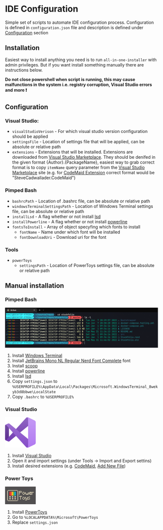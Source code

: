 # IDE Configuration
Simple set of scripts to automate IDE configuration process. Configuration is defined in ``configuration.json`` file and description is defined under [Configuration](https://github.com/KamilKoso/IDE-Configuration#Configuration) section

## Installation
Easiest way to install anything you need is to run ``all-in-one-installer`` with admin privileges. But if you want install something manually there are instructions below.

**Do not close powershell when script is running, this may cause malfunctions in the system i.e. registry corruption, Visual Studio errors and more ❗**

## Configuration

### Visual Studio:
- ``visualStudioVerison`` - For which visual studio version configuration should be applied
- ``settingsFile`` - Location of settings file that will be applied, can be absolute or relative path
- ``extensions`` - Extensions that will be installed. Extensions are downloaded from [Visual Studio Marketplace](https://marketplace.visualstudio.com/). They should be denifed in the given format {Author}.{PackageName}, easiest way to grab correct format is to copy ``itemName`` query parameter from the [Visual Studio Marketplace](https://marketplace.visualstudio.com/) site (e.g. for [CodeMaid Extension](https://marketplace.visualstudio.com/items?itemName=SteveCadwallader.CodeMaid) correct format would be "SteveCadwallader.CodeMaid")

### Pimped Bash
- ``bashrcPath`` - Location of .bashrc file, can be absolute or relative path
- ``windowsTerminalSettingsPath`` - Location of Windows Terminal settings file, can be absolute or relative path
- `installLsd` - A flag whether or not install [lsd](https://github.com/Peltoche/lsd)
- `installPowerline` - A flag whether or not install [powerline](https://github.com/diesire/git_bash_windows_powerline)
- ``fontsToInstall`` - Array of object specyfing which fonts to install
  - ``fontName`` - Name under which font will be installed
  - ``fontDownloadUri`` - Download uri for the font

### Tools
- ``powerToys``
  - ``settingsPath`` - Location of PowerToys settings file, can be absolute or relative path

## Manual installation

### Pimped Bash
<img src="https://raw.githubusercontent.com/KamilKoso/IDE-Configuration/master/assets/pimped-bash.png">

1. Install [Windows Terminal](https://apps.microsoft.com/store/detail/windows-terminal-preview/9N8G5RFZ9XK3)
2. Install [JetBrains Mono NL Regular Nerd Font Complete](https://github.com/ryanoasis/nerd-fonts/raw/master/patched-fonts/JetBrainsMono/NoLigatures/Regular/complete/JetBrains%20Mono%20NL%20Regular%20Nerd%20Font%20Complete.ttf) font
3. Install [scoop](https://scoop.sh/)
4. Install [powerline](https://github.com/diesire/git_bash_windows_powerline)
5. Install [lsd](https://github.com/Peltoche/lsd)
6. Copy ``settings.json`` to ``%USERPROFILE%\AppData\Local\Packages\Microsoft.WindowsTerminal_8wekyb3d8bbwe\LocalState``
7. Copy ``.bashrc`` to ``%USERPROFILE%``

### Visual Studio
<img src="https://raw.githubusercontent.com/KamilKoso/IDE-Configuration/master/assets/VisualStudio-Icon.png" width="20%">

1. Install [Visual Studio](https://visualstudio.microsoft.com/pl/)
2. Open it and import settings (under Tools -> Import and Export settins)
3. Install desired extensions (e.g. [CodeMaid](https://marketplace.visualstudio.com/items?itemName=SteveCadwallader.CodeMaid), [Add New File](https://marketplace.visualstudio.com/items?itemName=MadsKristensen.AddNewFile64))

### Power Toys
<img src="https://raw.githubusercontent.com/KamilKoso/IDE-Configuration/master/assets/powertoys-icon.png" width="20%">

1. Install [PowerToys](https://apps.microsoft.com/store/detail/microsoft-powertoys/XP89DCGQ3K6VLD)
2. Go to ``%LOCALAPPDATA%\Microsoft\PowerToys``
3. Replace ``settings.json``
